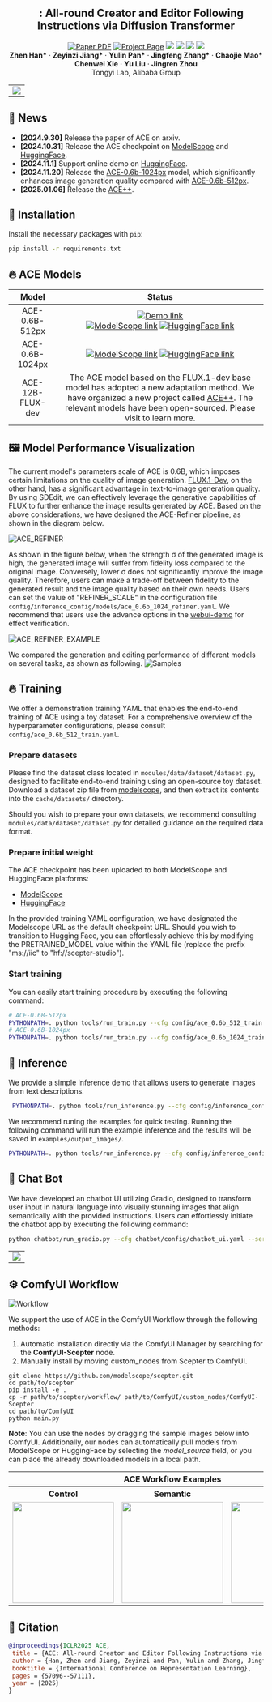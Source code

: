 <p align="center">

  <h2 align="center"><img src="assets/figures/icon.png" height=16> : All-round Creator and Editor Following <br> Instructions via Diffusion Transformer</h2>

  <p align="center">
    <a href="https://arxiv.org/abs/2410.00086"><img src='https://img.shields.io/badge/arXiv-ACE-red' alt='Paper PDF'></a>
    <a href='https://ali-vilab.github.io/ace-page'><img src='https://img.shields.io/badge/Project_Page-ACE-blue' alt='Project Page'></a>
    <a href='https://github.com/modelscope/scepter'><img src='https://img.shields.io/badge/Scepter-ACE-green'></a>
    <a href='https://huggingface.co/spaces/scepter-studio/ACE-Chat'><img src='https://img.shields.io/badge/%F0%9F%A4%97%20Hugging%20Face-Space-orange'></a>
    <a href='https://huggingface.co/scepter-studio/ACE-0.6B-512px'><img src='https://img.shields.io/badge/%F0%9F%A4%97%20Hugging%20Face-Model-orange'></a>
    <a href='https://www.modelscope.cn/models/iic/ACE-0.6B-512px'><img src='https://img.shields.io/badge/ModelScope-Model-purple'></a>
    <br>
    <strong>Zhen Han*</strong>
    ·
    <strong>Zeyinzi Jiang*</strong>
    ·
    <strong>Yulin Pan*</strong>
    ·
    <strong>Jingfeng Zhang*</strong>
    ·
    <strong>Chaojie Mao*</strong>
    <br>
    <strong>Chenwei Xie</strong>
    ·
    <strong>Yu Liu</strong>
    ·
    <strong>Jingren Zhou</strong>
    <br>
    Tongyi Lab, Alibaba Group
  </p>
  <table align="center">
    <tr>
    <td>
      <img src="assets/figures/teaser.png">
    </td>
    </tr>
  </table>

## 📢 News
* **[2024.9.30]** Release the paper of ACE on arxiv.
* **[2024.10.31]** Release the ACE checkpoint on [ModelScope](https://www.modelscope.cn/models/iic/ACE-0.6B-512px) and [HuggingFace](https://huggingface.co/scepter-studio/ACE-0.6B-512px).
* **[2024.11.1]** Support online demo on [HuggingFace](https://huggingface.co/spaces/scepter-studio/ACE-Chat).
* **[2024.11.20]** Release the [ACE-0.6b-1024px](https://huggingface.co/scepter-studio/ACE-0.6B-1024px) model, 
which significantly enhances image generation quality compared with [ACE-0.6b-512px](https://huggingface.co/scepter-studio/ACE-0.6B-512px).
* **[2025.01.06]** Release the [ACE++](https://ali-vilab.github.io/ACE_plus_page/).


## 🚀 Installation
Install the necessary packages with `pip`: 
```bash
pip install -r requirements.txt
```

##  🔥 ACE Models
|    **Model**     |                                                                                                                                                                                                            **Status**                                                                                                                                                                                                             | 
|:----------------:|:---------------------------------------------------------------------------------------------------------------------------------------------------------------------------------------------------------------------------------------------------------------------------------------------------------------------------------------------------------------------------------------------------------------------------------:|
|  ACE-0.6B-512px  |          [![Demo link](https://img.shields.io/badge/Demo-ACE_Chat-purple)](https://huggingface.co/spaces/scepter-studio/ACE-Chat)<br>[![ModelScope link](https://img.shields.io/badge/ModelScope-Model-blue)](https://www.modelscope.cn/models/iic/ACE-0.6B-512px)  [![HuggingFace link](https://img.shields.io/badge/%F0%9F%A4%97%20Hugging%20Face-Model-yellow)](https://huggingface.co/scepter-studio/ACE-0.6B-512px)          |
| ACE-0.6B-1024px  | [![ModelScope link](https://img.shields.io/badge/ModelScope-Model-blue)](https://www.modelscope.cn/models/iic/ACE-0.6B-1024px)  [![HuggingFace link](https://img.shields.io/badge/%F0%9F%A4%97%20Hugging%20Face-Model-yellow)](https://huggingface.co/scepter-studio/ACE-0.6B-1024px) |             |
| ACE-12B-FLUX-dev |                                                                                                                                        The ACE model based on the FLUX.1-dev base model has adopted a new adaptation method. We have organized a new project called [ACE++](https://ali-vilab.github.io/ACE_plus_page/). The relevant models have been open-sourced. Please visit to learn more.                                                                                                                                               |             |

## 🖼 Model Performance Visualization

The current model's parameters scale of ACE is 0.6B, which imposes certain limitations on the quality of image generation. [FLUX.1-Dev](https://huggingface.co/black-forest-labs/FLUX.1-dev), on the other hand, 
has a significant advantage in text-to-image generation quality. By using SDEdit, we can effectively leverage the generative capabilities of FLUX to further enhance the image results generated by ACE. Based on the above considerations, we have designed the ACE-Refiner pipeline, as shown in the diagram below.

![ACE_REFINER](assets/ace_method/ace_refiner_process.webp)

As shown in the figure below, when the strength 
σ of the generated image is high, the generated image will suffer from fidelity loss compared to the original image. Conversely, lower 
σ does not significantly improve the image quality. Therefore, users can make a trade-off between fidelity to the generated result and the image quality based on their own needs. 
Users can set the value of "REFINER_SCALE" in the configuration file `config/inference_config/models/ace_0.6b_1024_refiner.yaml`. 
We recommend that users use the advance options in the [webui-demo](#-chat-bot-) for effect verification.

![ACE_REFINER_EXAMPLE](assets/ace_method/ace_refiner.webp)


We compared the generation and editing performance of different models on several tasks, as shown as following. 
![Samples](assets/ace_method/samples_compare.webp)


## 🔥 Training

We offer a demonstration training YAML that enables the end-to-end training of ACE using a toy dataset. For a comprehensive overview of the hyperparameter configurations, please consult `config/ace_0.6b_512_train.yaml`.

### Prepare datasets

Please find the dataset class located in `modules/data/dataset/dataset.py`, 
designed to facilitate end-to-end training using an open-source toy dataset. 
Download a dataset zip file from [modelscope](https://www.modelscope.cn/models/iic/scepter/resolve/master/datasets/hed_pair.zip), and then extract its contents into the `cache/datasets/` directory.

Should you wish to prepare your own datasets, we recommend consulting `modules/data/dataset/dataset.py` for detailed guidance on the required data format.

### Prepare initial weight
The ACE checkpoint has been uploaded to both ModelScope and HuggingFace platforms:
* [ModelScope](https://www.modelscope.cn/models/iic/ACE-0.6B-512px)
* [HuggingFace](https://huggingface.co/scepter-studio/ACE-0.6B-512px)

In the provided training YAML configuration, we have designated the Modelscope URL as the default checkpoint URL. Should you wish to transition to Hugging Face, you can effortlessly achieve this by modifying the PRETRAINED_MODEL value within the YAML file (replace the prefix "ms://iic" to "hf://scepter-studio").


### Start training

You can easily start training procedure by executing the following command:
```bash
# ACE-0.6B-512px
PYTHONPATH=. python tools/run_train.py --cfg config/ace_0.6b_512_train.yaml
# ACE-0.6B-1024px
PYTHONPATH=. python tools/run_train.py --cfg config/ace_0.6b_1024_train.yaml
```

## 🚀 Inference

We provide a simple inference demo that allows users to generate images from text descriptions.
```bash
 PYTHONPATH=. python tools/run_inference.py --cfg config/inference_config/models/ace_0.6b_512.yaml --instruction "make the boy cry, his eyes filled with tears" --seed 199999 --input_image examples/input_images/example0.webp
```
We recommend runing the examples for quick testing. Running the following command will run the example inference and the results will be saved in `examples/output_images/`.
```bash
PYTHONPATH=. python tools/run_inference.py --cfg config/inference_config/models/ace_0.6b_512.yaml
```

## 💬 Chat Bot 
We have developed an chatbot UI utilizing Gradio, designed to transform user input in natural language into visually stunning images that align semantically with the provided instructions. Users can effortlessly initiate the chatbot app by executing the following command:
```bash
python chatbot/run_gradio.py --cfg chatbot/config/chatbot_ui.yaml --server_port 2024
```

<table align="center">
  <tr>
  <td>
    <img src="assets/videos/demo_chat.gif">
  </td>
  </tr>
</table>

## ⚙️️ ComfyUI Workflow

![Workflow](assets/comfyui/ace_example.jpg)

We support the use of ACE in the ComfyUI Workflow through the following methods:

1) Automatic installation directly via the ComfyUI Manager by searching for the **ComfyUI-Scepter** node.
2) Manually install by moving custom_nodes from Scepter to ComfyUI.
```shell
git clone https://github.com/modelscope/scepter.git
cd path/to/scepter
pip install -e .
cp -r path/to/scepter/workflow/ path/to/ComfyUI/custom_nodes/ComfyUI-Scepter
cd path/to/ComfyUI
python main.py
```

**Note**: You can use the nodes by dragging the sample images below into ComfyUI. Additionally, our nodes can automatically pull models from ModelScope or HuggingFace by selecting the *model_source* field, or you can place the already downloaded models in a local path.

<table><tbody>
  <tr>
    <th align="center" colspan="4">ACE Workflow Examples</th>
  </tr>
  <tr>
    <th align="center" colspan="1">Control</th>
    <th align="center" colspan="1">Semantic</th>
    <th align="center" colspan="1">Element</th>
  </tr>
  <tr>
    <td>
      <a href="assets/comfyui/ace_control.png" target="_blank">
        <img src="assets/comfyui/ace_control.png" width="200">
      </a>
    </td>
    <td>
      <a href="assets/comfyui/ace_semantic.png" target="_blank">
        <img src="assets/comfyui/ace_semantic.png" width="200">
      </a>
    </td>
    <td>
      <a href="assets/comfyui/ace_element.png" target="_blank">
        <img src="assets/comfyui/ace_element.png" width="200">
      </a>
    </td>
  </tr>
</tbody>
</table>


## 📝 Citation

```bibtex
@inproceedings{ICLR2025_ACE,
 title = {ACE: All-round Creator and Editor Following Instructions via Diffusion Transformer},
 author = {Han, Zhen and Jiang, Zeyinzi and Pan, Yulin and Zhang, Jingfeng and Mao, Chaojie and Xie, Chen-Wei and Liu, Yu and Zhou, Jingren},
 booktitle = {International Conference on Representation Learning},
 pages = {57096--57111},
 year = {2025}
}
```

